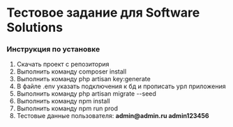 <h1>Тестовое задание для Software Solutions</h1>
<h3>Инструкция по установке</h3>
<ol>
<li>Скачать проект с репозитория</li>
<li>Выполнить команду composer install</li>
<li>Выполнить команду php artisan key:generate</li>
<li>В файле .env указать подключения к бд и прописать урл приложения</li>
<li>Выполнить команду php artisan migrate --seed</li>
<li>Выполнить команду npm install</li>
<li>Выполнить команду npm run prod</li>
<li>Тестовые данные пользователя: <b>admin@admin.ru admin123456</b></li>
</ol>
